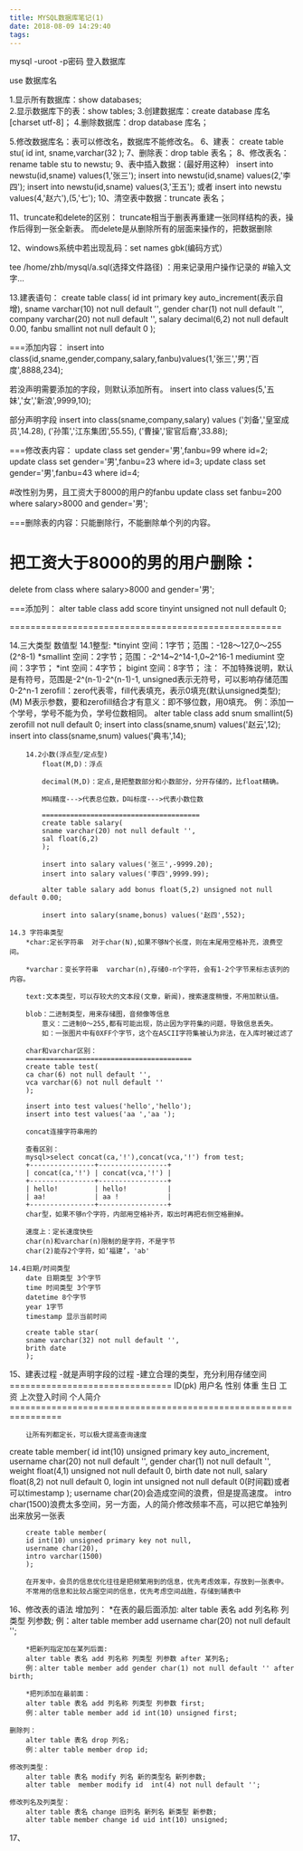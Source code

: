```yaml
---
title: MYSQL数据库笔记(1)
date: 2018-08-09 14:29:40
tags:
---
```


mysql -uroot -p密码   登入数据库

use 数据库名

1.显示所有数据库：show databases;  
2.显示数据库下的表：show tables;
3.创建数据库：create database 库名 [charset utf-8]；
4.删除数据库：drop database 库名；
<!--more-->
5.修改数据库名：表可以修改名，数据库不能修改名。
6、建表： create table stu(
          id int,
          sname,varchar(32
          );
7、删除表：drop table 表名；
8、修改表名：rename table stu to newstu;
9、表中插入数据：(最好用这种）
insert into newstu(id,sname) values(1,'张三');
insert into newstu(id,sname) values(2,'李四');
insert into newstu(id,sname) values(3,'王五');
或者
insert into newstu values(4,'赵六'),(5,'七');
10、清空表中数据：truncate 表名；

11、truncate和delete的区别：
truncate相当于删表再重建一张同样结构的表，操作后得到一张全新表。
而delete是从删除所有的层面来操作的，把数据删除

12、windows系统中若出现乱码：set names gbk(编码方式）

tee /home/zhb/mysql/a.sql(选择文件路径) ：用来记录用户操作记录的
#输入文字...

13.建表语句：
create table class(
id int primary key auto_increment(表示自增),
sname varchar(10) not null default '',
gender char(1) not null default '',
company varchar(20) not null default '',
salary decimal(6,2) not null default 0.00,
fanbu smallint not null default 0
);

===添加内容：
insert into class(id,sname,gender,company,salary,fanbu)values(1,'张三','男','百度',8888,234);

若没声明需要添加的字段，则默认添加所有。
insert into class
values(5,'五妹','女','新浪',9999,10);

部分声明字段
insert into class(sname,company,salary)
values
('刘备','皇室成员',14.28),
('孙策','江东集团',55.55),
('曹操','宦官后裔',33.88);


===修改表内容：
update class set gender='男',fanbu=99 where id=2;
update class set gender='男',fanbu=23 where id=3;
update class set gender='男',fanbu=43 where id=4;

#改性别为男，且工资大于8000的用户的fanbu
update class set fanbu=200 where salary>8000 and gender='男';

===删除表的内容：只能删除行，不能删除单个列的内容。
# 把工资大于8000的男的用户删除：
delete from class where salary>8000 and gender='男';

===添加列：
alter table class add score tinyint unsigned not null default 0;

 ====================================================
 


14.三大类型
	数值型
		14.1整型:
			*tinyint 
				空间：1字节；范围：-128～127,0～255 (2^8-1)
			*smallint
				空间：2字节；范围：-2^14~2^14-1,0~2^16-1
			mediumint
				空间：3字节；
			*int
				空间：4字节；
			bigint
				空间：8字节；
		注：
			不加特殊说明，默认是有符号，范围是-2^(n-1)-2^(n-1)-1,
			unsigned表示无符号，可以影响存储范围0-2^n-1
			zerofill：zero代表零，fill代表填充，表示0填充(默认unsigned类型);
			(M) M表示参数，要和zerofill结合才有意义：即不够位数，用0填充。
				例：添加一个学号，学号不能为负，学号位数相同。
				alter table class add snum smallint(5) zerofill not null default 0;
				insert into class(sname,snum) values('赵云',12);
				insert into class(sname,snum) values('典韦',14);

		14.2小数(浮点型/定点型)
			float(M,D)：浮点

			decimal(M,D)：定点,是把整数部分和小数部分，分开存储的，比float精确。
			
			M叫精度--->代表总位数，D叫标度--->代表小数位数 

			=======================================
			create table salary(
			sname varchar(20) not null default '',
			sal float(6,2) 
			);

			insert into salary values('张三',-9999.20);
			insert into salary values('李四',9999.99);

			alter table salary add bonus float(5,2) unsigned not null default 0.00; 

			insert into salary(sname,bonus) values('赵四',552);

	14.3 字符串类型
		*char:定长字符串  对于char(N),如果不够N个长度，则在末尾用空格补充，浪费空间。
		
		*varchar：变长字符串  varchar(n),存储0-n个字符，会有1-2个字节来标志该列的内容。
		
		text:文本类型，可以存较大的文本段(文章，新闻)，搜索速度稍慢，不用加默认值。
		
		blob：二进制类型，用来存储图，音频像等信息
			意义：二进制0～255,都有可能出现，防止因为字符集的问题，导致信息丢失。
			如：一张图片中有0XFF个字节，这个在ASCII字符集被认为非法，在入库时被过滤了

		char和varchar区别：
		=========================================
		create table test(
		ca char(6) not null default '',
		vca varchar(6) not null default ''
		);

		insert into test values('hello','hello');
		insert into test values('aa ','aa ');

		concat连接字符串用的 

		查看区别：
		mysql>select concat(ca,'!'),concat(vca,'!') from test;
		+----------------+-----------------+
		| concat(ca,'!') | concat(vca,'!') |
		+----------------+-----------------+
		| hello!         | hello!          |
		| aa!            | aa !            |
		+----------------+-----------------+
		char型，如果不够n个字符，内部用空格补齐，取出时再把右侧空格删掉。
		
		速度上：定长速度快些
		char(n)和varchar(n)限制的是字符，不是字节
		char(2)能存2个字符，如‘福建’，'ab'

	14.4日期/时间类型
		date 日期类型 3个字节
		time 时间类型 3个字节
		datetime 8个字节
		year 1字节
		timestamp 显示当前时间
		
		create table star(
	    sname varchar(32) not null default '',
	    brith date
	    );





15、建表过程
		-就是声明字段的过程
		-建立合理的类型，充分利用存储空间
		===============================
		ID(pk)   用户名   性别    体重   生日    工资    上次登入时间   个人简介
		================================================================

		让所有列都定长，可以极大提高查询速度
create table member(
id int(10) unsigned primary key auto_increment,
username char(20) not null default '',
gender char(1) not null default '',
weight float(4,1) unsigned not null default 0,
birth date not null,
salary float(8,2) not null default 0,
login int unsigned not null default 0(时间戳)或者可以timestamp
);
		username char(20)会造成空间的浪费，但是提高速度。
		intro char(1500)浪费太多空间，另一方面，人的简介修改频率不高，可以把它单独列出来放另一张表

		create table member(
		id int(10) unsigned primary key not null,
		username char(20),
		intro varchar(1500)
		);

		在开发中，会员的信息优化往往是把频繁用到的信息，优先考虑效率，存放到一张表中。
		不常用的信息和比较占据空间的信息，优先考虑空间战胜，存储到辅表中


16、修改表的语法
	增加列：
		*在表的最后面添加:
		alter table 表名 add 列名称 列类型 列参数;
		例：alter table member add username char(20) not null default '';
		
		*把新列指定加在某列后面:
		alter table 表名 add 列名称 列类型 列参数 after 某列名;
		例：alter table member add gender char(1) not null default '' after birth;

		*把列添加在最前面：
		alter table 表名 add 列名称 列类型 列参数 first;
		例：alter table member add id int(10) unsigned first;

	删除列：
		alter table 表名 drop 列名;
		例：alter table member drop id;

	修改列类型：
		alter table 表名 modify 列名 新的类型名 新列参数;
		alter table  member modify id  int(4) not null default '';

	修改列名及列类型：
		alter table 表名 change 旧列名 新列名 新类型 新参数;
		alter table member change id uid int(10) unsigned;

17、
